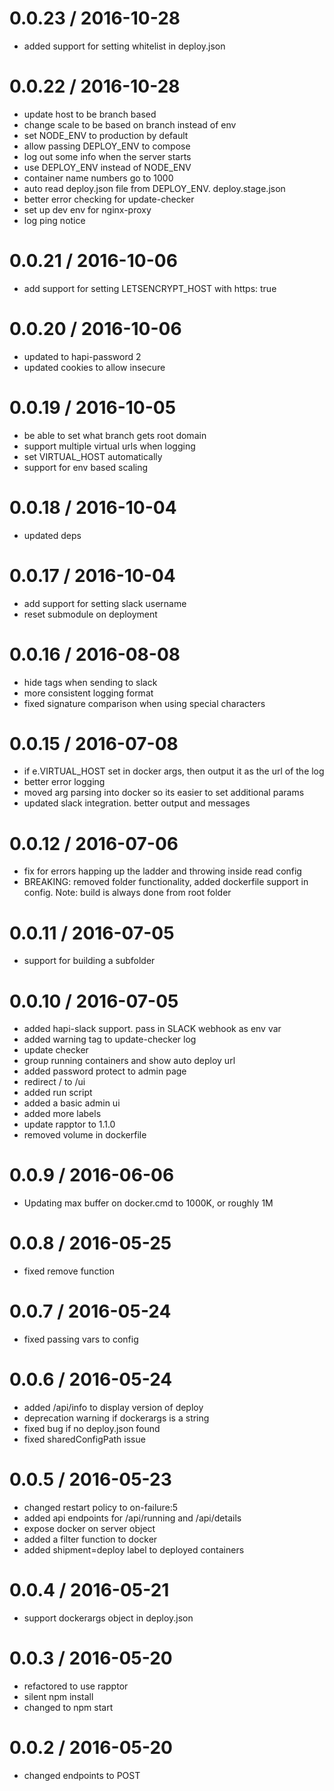 
0.0.23 / 2016-10-28
==================

  * added support for setting whitelist in deploy.json

0.0.22 / 2016-10-28
==================

  * update host to be branch based
  * change scale to be based on branch instead of env
  * set NODE_ENV to production by default
  * allow passing DEPLOY_ENV to compose
  * log out some info when the server starts
  * use DEPLOY_ENV instead of NODE_ENV
  * container name numbers go to 1000
  * auto read deploy.json file from DEPLOY_ENV.  deploy.stage.json
  * better error checking for update-checker
  * set up dev env for nginx-proxy
  * log ping notice

0.0.21 / 2016-10-06
==================

  * add support for setting LETSENCRYPT_HOST with https: true

0.0.20 / 2016-10-06
==================

  * updated to hapi-password 2
  * updated cookies to allow insecure

0.0.19 / 2016-10-05
==================

  * be able to set what branch gets root domain
  * support multiple virtual urls when logging
  * set VIRTUAL_HOST automatically
  * support for env based scaling

0.0.18 / 2016-10-04
==================

  * updated deps

0.0.17 / 2016-10-04
==================

  * add support for setting slack username
  * reset submodule on deployment

0.0.16 / 2016-08-08
==================

  * hide tags when sending to slack
  * more consistent logging format
  * fixed signature comparison when using special characters

0.0.15 / 2016-07-08
==================

  * if e.VIRTUAL_HOST set in docker args, then output it as the url of the   log
  * better error logging
  * moved arg parsing into docker so its easier to set additional params
  * updated slack integration. better output and messages

0.0.12 / 2016-07-06
==================

  * fix for errors happing up the ladder and throwing inside read config
  * BREAKING: removed folder functionality, added dockerfile support in config. Note: build is always done from root folder

0.0.11 / 2016-07-05
==================

  * support for building a subfolder

0.0.10 / 2016-07-05
==================

  * added hapi-slack support. pass in SLACK webhook as env var
  * added warning tag to update-checker log
  * update checker
  * group running containers and show auto deploy url
  * added password protect to admin page
  * redirect / to /ui
  * added run script
  * added a basic admin ui
  * added more labels
  * update rapptor to 1.1.0
  * removed volume in dockerfile

0.0.9 / 2016-06-06
==================

  * Updating max buffer on docker.cmd to 1000K, or roughly 1M

0.0.8 / 2016-05-25
==================

  * fixed remove function

0.0.7 / 2016-05-24
==================

  * fixed passing vars to config

0.0.6 / 2016-05-24
==================

  * added /api/info to display version of deploy
  * deprecation warning if dockerargs is a string
  * fixed bug if no deploy.json found
  * fixed sharedConfigPath issue

0.0.5 / 2016-05-23
==================

  * changed restart policy to on-failure:5
  * added api endpoints for /api/running and /api/details
  * expose docker on server object
  * added a filter function to docker
  * added shipment=deploy label to deployed containers

0.0.4 / 2016-05-21
==================

  * support dockerargs object in deploy.json

0.0.3 / 2016-05-20
==================

  * refactored to use rapptor
  * silent npm install
  * changed to npm start

0.0.2 / 2016-05-20
==================

  * changed endpoints to POST
